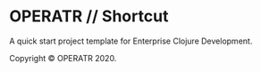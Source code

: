 # OPERATR // Shortcut

A quick start project template for Enterprise Clojure Development.


Copyright © OPERATR 2020.
